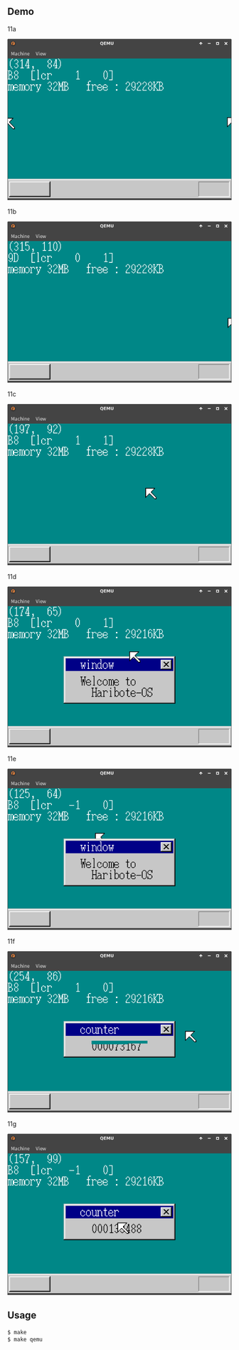 ## Demo

11a

![template](https://github.com/watermelon892/OSPractice/blob/master/11/pic/11a.png)

11b

![template](https://github.com/watermelon892/OSPractice/blob/master/11/pic/11b.png)

11c

![template](https://github.com/watermelon892/OSPractice/blob/master/11/pic/11c.png)

11d

![template](https://github.com/watermelon892/OSPractice/blob/master/11/pic/11d.png)

11e

![template](https://github.com/watermelon892/OSPractice/blob/master/11/pic/11e.png)

11f

![template](https://github.com/watermelon892/OSPractice/blob/master/11/pic/11f.png)

11g

![template](https://github.com/watermelon892/OSPractice/blob/master/11/pic/11g.png)

## Usage

```
$ make
$ make qemu
```
